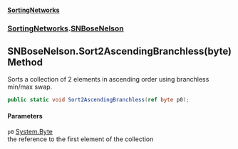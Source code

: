 #### [SortingNetworks](index.md 'index')
### [SortingNetworks](SortingNetworks.md 'SortingNetworks').[SNBoseNelson](SortingNetworks_SNBoseNelson.md 'SortingNetworks.SNBoseNelson')
## SNBoseNelson.Sort2AscendingBranchless(byte) Method
Sorts a collection of 2 elements in ascending order using branchless min/max swap.  
```csharp
public static void Sort2AscendingBranchless(ref byte p0);
```
#### Parameters
<a name='SortingNetworks_SNBoseNelson_Sort2AscendingBranchless(byte)_p0'></a>
`p0` [System.Byte](https://docs.microsoft.com/en-us/dotnet/api/System.Byte 'System.Byte')  
the reference to the first element of the collection
  
